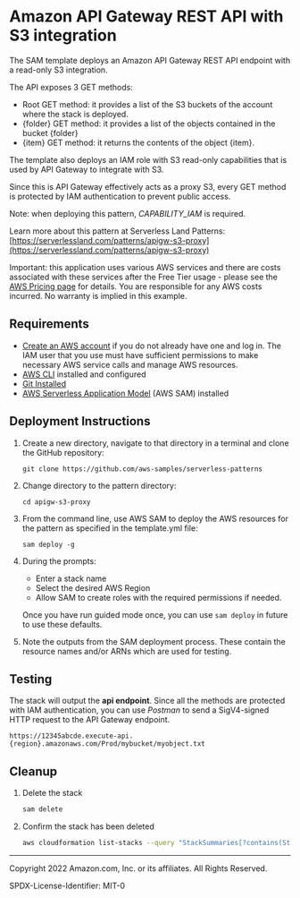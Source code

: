 # Amazon API Gateway REST API with S3 integration

The SAM template deploys an Amazon API Gateway REST API endpoint with a read-only S3 integration.

The API exposes 3 GET methods:

* Root GET method: it provides a list of the S3 buckets of the account where the stack is deployed.
* {folder} GET method: it provides a list of the objects contained in the bucket {folder}
* {item} GET method: it returns the contents of the object {item}.

The template also deploys an IAM role with S3 read-only capabilities that is used by API Gateway to integrate with S3.

Since this is API Gateway effectively acts as a proxy S3, every GET method is protected by IAM authentication to prevent public access.

Note: when deploying this pattern, *CAPABILITY_IAM* is required.

Learn more about this pattern at Serverless Land Patterns: [https://serverlessland.com/patterns/apigw-s3-proxy](https://serverlessland.com/patterns/apigw-s3-proxy)

Important: this application uses various AWS services and there are costs associated with these services after the Free Tier usage - please see the [AWS Pricing page](https://aws.amazon.com/pricing/) for details. You are responsible for any AWS costs incurred. No warranty is implied in this example.

## Requirements

* [Create an AWS account](https://portal.aws.amazon.com/gp/aws/developer/registration/index.html) if you do not already have one and log in. The IAM user that you use must have sufficient permissions to make necessary AWS service calls and manage AWS resources.
* [AWS CLI](https://docs.aws.amazon.com/cli/latest/userguide/install-cliv2.html) installed and configured
* [Git Installed](https://git-scm.com/book/en/v2/Getting-Started-Installing-Git)
* [AWS Serverless Application Model](https://docs.aws.amazon.com/serverless-application-model/latest/developerguide/serverless-sam-cli-install.html) (AWS SAM) installed

## Deployment Instructions

1. Create a new directory, navigate to that directory in a terminal and clone the GitHub repository:
    ``` 
    git clone https://github.com/aws-samples/serverless-patterns
    ```
2. Change directory to the pattern directory:
    ```
    cd apigw-s3-proxy
    ```
3. From the command line, use AWS SAM to deploy the AWS resources for the pattern as specified in the template.yml file:
    ```
    sam deploy -g
    ```
1. During the prompts:
    * Enter a stack name
    * Select the desired AWS Region
    * Allow SAM to create roles with the required permissions if needed.

    Once you have run guided mode once, you can use `sam deploy` in future to use these defaults.

1. Note the outputs from the SAM deployment process. These contain the resource names and/or ARNs which are used for testing.

## Testing

The stack will output the **api endpoint**. Since all the methods are protected with IAM authentication, you can use *Postman* to send a SigV4-signed HTTP request to the API Gateway endpoint.
   
```
https://12345abcde.execute-api.{region}.amazonaws.com/Prod/mybucket/myobject.txt
```

## Cleanup
 
1. Delete the stack
    ```bash
    sam delete
    ```
1. Confirm the stack has been deleted
    ```bash
    aws cloudformation list-stacks --query "StackSummaries[?contains(StackName,'STACK_NAME')].StackStatus"
    ```
----
Copyright 2022 Amazon.com, Inc. or its affiliates. All Rights Reserved.

SPDX-License-Identifier: MIT-0